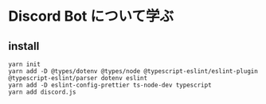# Discord Bot について学ぶ

## install

```shell
yarn init
yarn add -D @types/dotenv @types/node @typescript-eslint/eslint-plugin @typescript-eslint/parser dotenv eslint
yarn add -D eslint-config-prettier ts-node-dev typescript
yarn add discord.js
```
